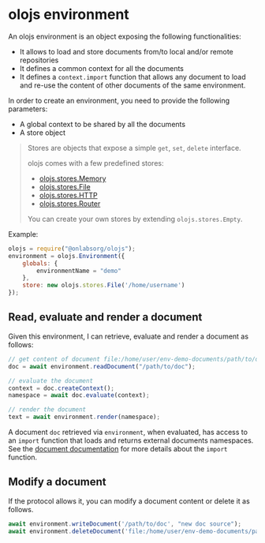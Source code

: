 olojs environment
================================================================================
An olojs environment is an object exposing the following functionalities:

- It allows to load and store documents from/to local and/or remote repositories
- It defines a common context for all the documents
- It defines a `context.import` function that allows any document to load and
  re-use the content of other documents of the same environment.
  
In order to create an environment, you need to provide the following 
parameters:

- A global context to be shared by all the documents
- A store object

>   Stores are objects that expose a simple `get`, `set`, `delete` interface.
>     
>   olojs comes with a few predefined stores:
>   * [olojs.stores.Memory](./api/memory-store.md)
>   * [olojs.stores.File](./api/file-store.md)
>   * [olojs.stores.HTTP](./api/http-store.md)
>   * [olojs.stores.Router](./api/router-store.md)
>     
>   You can create your own stores by extending `olojs.stores.Empty`.

Example:

```js
olojs = require("@onlabsorg/olojs");
environment = olojs.Environment({
    globals: {
        environmentName = "demo"
    },
    store: new olojs.stores.File('/home/username')
});
```

Read, evaluate and render a document
--------------------------------------------------------------------------------
Given this environment, I can retrieve, evaluate and render a document as
follows:

```js
// get content of document file:/home/user/env-demo-documents/path/to/doc.olo
doc = await environment.readDocument("/path/to/doc");   

// evaluate the document
context = doc.createContext();
namespace = await doc.evaluate(context);

// render the document
text = await environment.render(namespace);
```

A document `doc` retrieved via `environment`, when evaluated, has access to an
`import` function that loads and returns external documents namespaces. See
the [document documentation](./document.md) for more details about the `import`
function.


Modify a document
--------------------------------------------------------------------------------
If the protocol allows it, you can modify a document content or delete it as
follows.

```js
await environment.writeDocument('/path/to/doc', "new doc source");
await environment.deleteDocument('file:/home/user/env-demo-documents/path/to/doc'");
```
